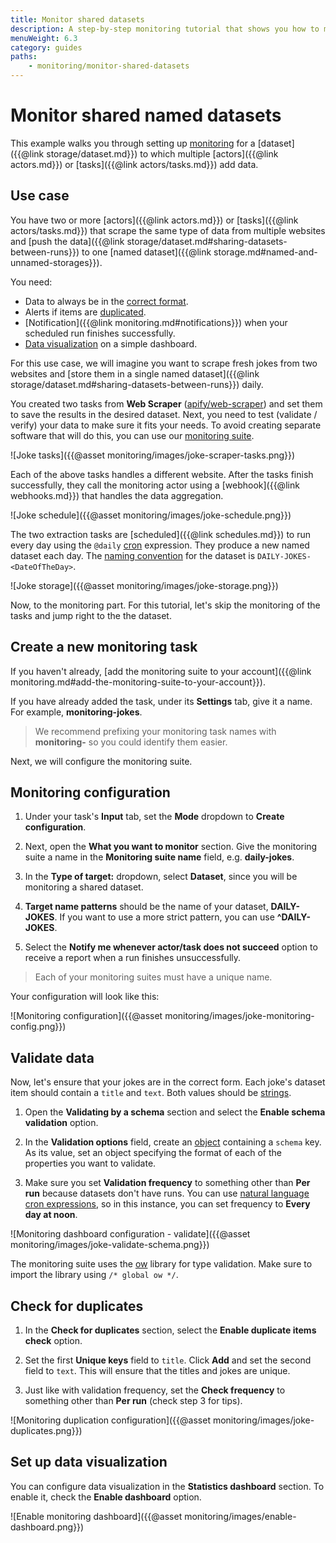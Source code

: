 ```yaml
---
title: Monitor shared datasets
description: A step-by-step monitoring tutorial that shows you how to monitor and ensure consistency in named datasets which aggregate data from multiple actors or tasks.
menuWeight: 6.3
category: guides
paths:
    - monitoring/monitor-shared-datasets
---
```



# [](#monitor-shared-named-datasets) Monitor shared named datasets

This example walks you through setting up [monitoring](https://apify.com/apify/monitoring) for a [dataset]({{@link storage/dataset.md}}) to which multiple [actors]({{@link actors.md}}) or [tasks]({{@link actors/tasks.md}}) add data.

## [](#use-case) Use case

You have two or more [actors]({{@link actors.md}}) or [tasks]({{@link actors/tasks.md}}) that scrape the same type of data from multiple websites and [push the data]({{@link storage/dataset.md#sharing-datasets-between-runs}}) to one [named dataset]({{@link storage.md#named-and-unnamed-storages}}).

You need:

- Data to always be in the [correct format](#validate-data).
- Alerts if items are [duplicated](#check-for-duplicates).
- [Notification]({{@link monitoring.md#notifications}}) when your scheduled run finishes successfully.
- [Data visualization](#set-up-data-visualization) on a simple dashboard.

For this use case, we will imagine you want to scrape fresh jokes from two websites and [store them in a single named dataset]({{@link storage/dataset.md#sharing-datasets-between-runs}}) daily.

You created two tasks from **Web Scraper** ([apify/web-scraper](https://apify.com/apify/web-scraper)) and set them to save the results in the desired dataset. Next, you need to test (validate / verify) your data to make sure it fits your needs. To avoid creating separate software that will do this, you can use our [monitoring suite](https://apify.com/apify/monitoring).

![Joke tasks]({{@asset monitoring/images/joke-scraper-tasks.png}})

Each of the above tasks handles a different website. After the tasks finish successfully, they call the monitoring actor using a [webhook]({{@link webhooks.md}}) that handles the data aggregation.

![Joke schedule]({{@asset monitoring/images/joke-schedule.png}})

The two extraction tasks are [scheduled]({{@link schedules.md}}) to run every day using the `@daily` [cron](https://crontab.guru) expression. They produce a new named dataset each day. The [naming convention](https://en.wikipedia.org/wiki/Naming_convention_(programming)) for the dataset is `DAILY-JOKES-<DateOfTheDay>`.

![Joke storage]({{@asset monitoring/images/joke-storage.png}})

Now, to the monitoring part. For this tutorial, let's skip the monitoring of the tasks and jump right to the the dataset.

## [](#create-a-new-monitoring-task) Create a new monitoring task

If you haven't already, [add the monitoring suite to your account]({{@link monitoring.md#add-the-monitoring-suite-to-your-account}}).

If you have already added the task, under its **Settings** tab, give it a name. For example, **monitoring-jokes**.

> We recommend prefixing your monitoring task names with **monitoring-** so you could identify them easier.

Next, we will configure the monitoring suite.

## [](#monitoring-configuration) Monitoring configuration

1. Under your task's **Input** tab, set the **Mode** dropdown to **Create configuration**.

2. Next, open the **What you want to monitor** section. Give the monitoring suite a name in the **Monitoring suite name** field, e.g. **daily-jokes**. 

3. In the **Type of target:** dropdown, select **Dataset**, since you will be monitoring a shared dataset.

4. **Target name patterns** should be the name of your dataset, **DAILY-JOKES**. If you want to use a more strict pattern, you can use **^DAILY-JOKES**.

5. Select the **Notify me whenever actor/task does not succeed** option to receive a report when a run finishes unsuccessfully.

> Each of your monitoring suites must have a unique name.

Your configuration will look like this:

![Monitoring configuration]({{@asset monitoring/images/joke-monitoring-config.png}})

## [](#validate-data) Validate data

Now, let's ensure that your jokes are in the correct form. Each joke's dataset item should contain a `title` and `text`. Both values should be [strings](https://developer.mozilla.org/en-US/docs/Web/JavaScript/Reference/Global_Objects/String).

1. Open the **Validating by a schema** section and select the **Enable schema validation** option.

2. In the **Validation options** field, create an [object](https://javascript.info/object) containing a `schema` key. As its value, set an object specifying the format of each of the properties you want to validate.

3. Make sure you set **Validation frequency** to something other than **Per run** because datasets don't have runs. You can use [natural language cron expressions](https://github.com/darkeyedevelopers/natural-cron.js), so in this instance, you can set frequency to **Every day at noon**.

![Monitoring dashboard configuration - validate]({{@asset monitoring/images/joke-validate-schema.png}})

The monitoring suite uses the [ow](https://www.npmjs.com/package/ow) library for type validation. Make sure to import the library using `/* global ow */`.

## [](#check-for-duplicates) Check for duplicates

1. In the **Check for duplicates** section, select the **Enable duplicate items check** option.

2. Set the first **Unique keys** field to `title`. Click **Add** and set the second field to `text`. This will ensure that the titles and jokes are unique.

3. Just like with validation frequency, set the **Check frequency** to something other than **Per run** (check step 3 for tips).

![Monitoring duplication configuration]({{@asset monitoring/images/joke-duplicates.png}})

## [](#set-up-data-visualization) Set up data visualization

You can configure data visualization in the **Statistics dashboard** section. To enable it, check the **Enable dashboard** option.

![Enable monitoring dashboard]({{@asset monitoring/images/enable-dashboard.png}})
